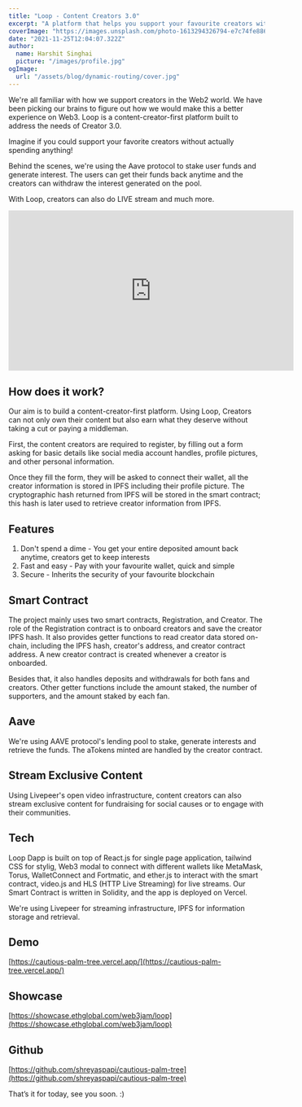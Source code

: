 ```yaml
---
title: "Loop - Content Creators 3.0"
excerpt: "A platform that helps you support your favourite creators without draining your pockets."
coverImage: "https://images.unsplash.com/photo-1613294326794-e7c74fe886e2?ixlib=rb-1.2.1&ixid=MnwxMjA3fDB8MHxwaG90by1wYWdlfHx8fGVufDB8fHx8&auto=format&fit=crop&w=870&q=80"
date: "2021-11-25T12:04:07.322Z"
author:
  name: Harshit Singhai
  picture: "/images/profile.jpg"
ogImage:
  url: "/assets/blog/dynamic-routing/cover.jpg"
---
```


We're all familiar with how we support creators in the Web2 world. We have been picking our brains to figure out how we would make this a better experience on Web3. Loop is a content-creator-first platform built to address the needs of Creator 3.0.

Imagine if you could support your favorite creators without actually spending anything!

Behind the scenes, we're using the Aave protocol to stake user funds and generate interest. The users can get their funds back anytime and the creators can withdraw the interest generated on the pool.

With Loop, creators can also do LIVE stream and much more.

<iframe width="560" height="315" src="https://www.youtube.com/embed/rM7JOhKNZjY" title="YouTube video player" frameborder="0" allow="accelerometer; autoplay; clipboard-write; encrypted-media; gyroscope; picture-in-picture" allowfullscreen></iframe>

## How does it work?

Our aim is to build a content-creator-first platform. Using Loop, Creators can not only own their content but also earn what they deserve without taking a cut or paying a middleman.

First, the content creators are required to register, by filling out a form asking for basic details like social media account handles, profile pictures, and other personal information.

Once they fill the form, they will be asked to connect their wallet, all the creator information is stored in IPFS including their profile picture. The cryptographic hash returned from IPFS will be stored in the smart contract; this hash is later used to retrieve creator information from IPFS.

## Features

1. Don't spend a dime - You get your entire deposited amount back anytime, creators get to keep interests
2. Fast and easy - Pay with your favourite wallet, quick and simple
3. Secure - Inherits the security of your favourite blockchain

## Smart Contract

The project mainly uses two smart contracts, Registration, and Creator. The role of the Registration contract is to onboard creators and save the creator IPFS hash. It also provides getter functions to read creator data stored on-chain, including the IPFS hash, creator's address, and creator contract address. A new creator contract is created whenever a creator is onboarded.

Besides that, it also handles deposits and withdrawals for both fans and creators. Other getter functions include the amount staked, the number of supporters, and the amount staked by each fan.

## Aave

We're using AAVE protocol's lending pool to stake, generate interests and retrieve the funds. The aTokens minted are handled by the creator contract.

## Stream Exclusive Content

Using Livepeer's open video infrastructure, content creators can also stream exclusive content for fundraising for social causes or to engage with their communities.

## Tech

Loop Dapp is built on top of React.js for single page application, tailwind CSS for stylig, Web3 modal to connect with different wallets like MetaMask, Torus, WalletConnect and Fortmatic, and ether.js to interact with the smart contract, video.js and HLS (HTTP Live Streaming) for live streams. Our Smart Contract is written in Solidity, and the app is deployed on Vercel.

We're using Livepeer for streaming infrastructure, IPFS for information storage and retrieval.

## Demo

[https://cautious-palm-tree.vercel.app/](https://cautious-palm-tree.vercel.app/)

## Showcase

[https://showcase.ethglobal.com/web3jam/loop](https://showcase.ethglobal.com/web3jam/loop)

## Github

[https://github.com/shreyaspapi/cautious-palm-tree](https://github.com/shreyaspapi/cautious-palm-tree)

That’s it for today, see you soon. :)
